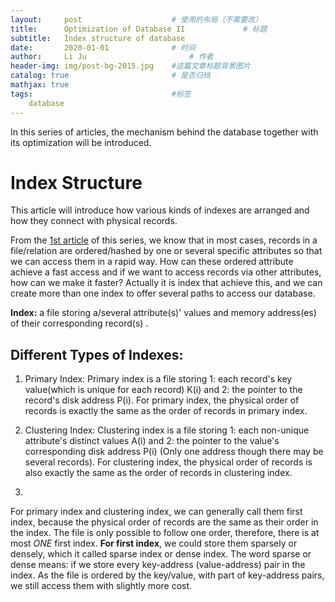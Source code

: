 ```yaml
---
layout:     post   				    # 使用的布局（不需要改）
title:      Optimization of Database II				# 标题 
subtitle:   Index structure of database
date:       2020-01-01 				# 时间
author:     Li Ju 						# 作者
header-img: img/post-bg-2015.jpg 	#这篇文章标题背景图片
catalog: true 						# 是否归档
mathjax: true
tags:								#标签
    database
---
```

In this series of articles, the mechanism behind the database together with its optimization will be introduced. 

# Index Structure
This article will introduce how various kinds of indexes are arranged and how they connect with physical records. 

From the [1st article](https://li-ju666.github.io/2020/01/01/Optimization-of-database/) of this series, we know that
in most cases, records in a file/relation are ordered/hashed by one or several specific attributes so that we can access them
in a rapid way. How can these ordered attribute achieve a fast access and if we want to access records via other attributes, 
how can we make it faster? Actually it is index that achieve this, and we can create more than one index to offer several
paths to access our database. 

**Index:** a file storing a/several attribute(s)' values and memory address(es) of their corresponding record(s) . 

## Different Types of Indexes: 
1. Primary Index: Primary index is a file storing 1: each record's key value(which is unique for each record) K(i) and 2: the pointer to the record's disk 
address P(i). For primary index, the physical order of records is exactly the same as the order of records in primary
index. 

2. Clustering Index: Clustering index is a file storing 1: each non-unique attribute's distinct values A(i) and 2: the pointer 
to the value's corresponding disk address P(i) (Only one address though there may be several records). For clustering
index, the physical order of records is also exactly the same as the order of records in clustering index. 

3. 

For primary index and clustering index, we can generally call them first index, because the physical order of records
are the same as their order in the index. The file is only possible to follow one order, therefore, there is at most 
*ONE* first index. **For first index**, we could store them sparsely or densely, which it called sparse index or 
dense index. The word sparse or dense means: if we store every key-address (value-address) pair in the index. 
As the file is ordered by the key/value, with part of key-address pairs, we still access them with slightly more cost. 

